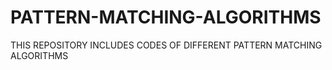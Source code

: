 # PATTERN-MATCHING-ALGORITHMS
THIS REPOSITORY INCLUDES CODES OF DIFFERENT PATTERN MATCHING ALGORITHMS
